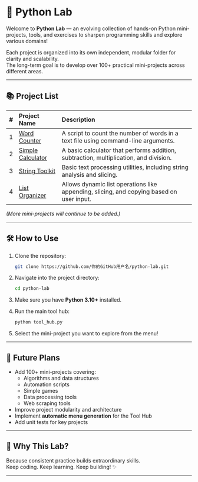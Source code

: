 # 🐍 Python Lab

Welcome to **Python Lab** — an evolving collection of hands-on Python mini-projects, tools, and exercises to sharpen programming skills and explore various domains!

Each project is organized into its own independent, modular folder for clarity and scalability.  
The long-term goal is to develop over 100+ practical mini-projects across different areas.

---

## 📚 Project List

| # | Project Name | Description |
|:-:|:-------------|:------------|
| 1 | [Word Counter](word_counter_tool) | A script to count the number of words in a text file using command-line arguments. |
| 2 | [Simple Calculator](calculator_tool) | A basic calculator that performs addition, subtraction, multiplication, and division. |
| 3 | [String Toolkit](string_toolkit_tool) | Basic text processing utilities, including string analysis and slicing. |
| 4 | [List Organizer](list_organizer_tool) | Allows dynamic list operations like appending, slicing, and copying based on user input. |

*(More mini-projects will continue to be added.)*

---

## 🛠️ How to Use

1. Clone the repository:

    ```bash
    git clone https://github.com/你的GitHub用户名/python-lab.git
    ```

2. Navigate into the project directory:

    ```bash
    cd python-lab
    ```

3. Make sure you have **Python 3.10+** installed.

4. Run the main tool hub:

    ```bash
    python tool_hub.py
    ```

5. Select the mini-project you want to explore from the menu!

---

## 🚀 Future Plans

- Add 100+ mini-projects covering:
  - Algorithms and data structures
  - Automation scripts
  - Simple games
  - Data processing tools
  - Web scraping tools
- Improve project modularity and architecture
- Implement **automatic menu generation** for the Tool Hub
- Add unit tests for key projects

---

## 🧠 Why This Lab?

Because consistent practice builds extraordinary skills.  
Keep coding. Keep learning. Keep building! ✨

---
